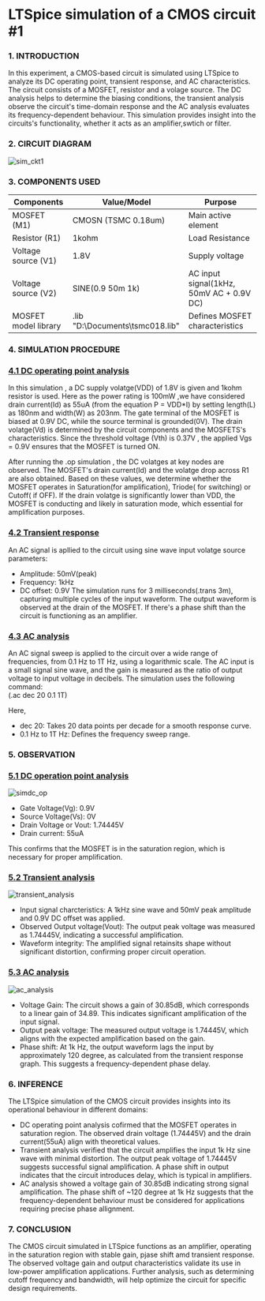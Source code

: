 # LTSpice simulation of a CMOS circuit #1
### 1. INTRODUCTION
 In this experiment, a CMOS-based circuit is simulated using LTSpice to analyze its DC operating point, transient response, and AC characteristics. The circuit consists of a MOSFET, resistor and a volage source. The DC analysis helps to determine the biasing conditions, the transient analysis observe the circuit's time-domain response and the AC analysis evaluates its frequency-dependent behaviour. This simulation provides insight into the circuits's functionality, whether it acts as an amplifier,swtich or filter.    

 ### 2. CIRCUIT DIAGRAM
 ![sim_ckt1](https://github.com/user-attachments/assets/73aa5b78-3681-47bb-9081-1c72c7b12502)    
 
 ### 3. COMPONENTS USED
 | Components | Value/Model | Purpose |
 |------------|-------------|---------|
 |MOSFET (M1) | CMOSN (TSMC 0.18um) | Main active element |
 | Resistor (R1) | 1kohm | Load Resistance |
 | Voltage source (V1) | 1.8V | Supply voltage |
 | Voltage source (V2) | SINE(0.9 50m 1k) | AC input signal(1kHz, 50mV AC + 0.9V DC) |
 | MOSFET model library | .lib "D:\Documents\tsmc018.lib" | Defines MOSFET characteristics |    

 ### 4. SIMULATION PROCEDURE
 ### <ins>4.1 DC operating point analysis</ins>
 In this simulation , a DC supply volatge(VDD) of 1.8V is given and 1kohm resistor is used. Here as the power rating is 100mW ,we have considered drain current(Id) as 55uA (from the equation P = VDD*I) by setting length(L) as 180nm and width(W) as 203nm. The gate terminal of the MOSFET is biased at 0.9V DC, while the source terminal is grounded(0V). The drain volatge(Vd) is determined by the circuit components and the MOSFETS's characteristics. Since the threshold voltage (Vth) is 0.37V , the applied Vgs = 0.9V ensures that the MOSFET is turned ON.               
 
 After running the .op simulation , the DC volatges at key nodes are observed. The MOSFET's drain current(Id) and the volatge drop across R1 are also obtained. Based on these values, we determine whether the MOSFET operates in Saturation(for amplification), Triode( for switching) or Cutoff( if OFF). If the drain volatge is significantly lower than VDD, the MOSFET is conducting and likely in saturation mode, which essential for amplification purposes.

 ### <ins>4.2 Transient response</ins> 
 An AC signal is apllied to the circuit using sine wave input volatge source parameters:   
 
 - Amplitude: 50mV(peak)
 - Frequency: 1kHz
 - DC offset: 0.9V
The simulation runs for 3 milliseconds(.trans 3m), capturing multiple cycles of the input waveform. The output waveform is observed at the drain of the MOSFET. If there's a phase shift than the circuit is functioning as an amplifier.

### <ins>4.3 AC analysis</ins>
An AC signal sweep is applied to the circuit over a wide range of frequencies, from 0.1 Hz to 1T Hz, using a logarithmic scale. The AC input is a small signal sine wave, and the gain is measured as the ratio of output voltage to input voltage in decibels. The simulation uses the following command:    
(.ac dec 20 0.1 1T)  

Here,
- dec 20: Takes 20 data points per decade for a smooth response curve.
- 0.1 Hz to 1T Hz: Defines the frequency sweep range.

### 5. OBSERVATION
### <ins>5.1 DC operation point analysis</ins>    
![simdc_op](https://github.com/user-attachments/assets/dbb5e6d9-492b-4f27-b6a0-66575ea7bcc6)   
- Gate Voltage(Vg): 0.9V
- Source Voltage(Vs): 0V
- Drain Voltage or Vout: 1.74445V
- Drain current: 55uA
  
This confirms that the MOSFET is in the saturation region, which is necessary for proper amplification.

### <ins>5.2 Transient analysis</ins>
![transient_analysis](https://github.com/user-attachments/assets/593131db-addb-4908-b0e1-acb3bb5df2d7)    
- Input signal charcteristics: A 1kHz sine wave and 50mV peak amplitude and 0.9V DC offset was applied.
- Observed Output voltage(Vout): The output peak voltage was measured as 1.74445V, indicating a successful amplification.
- Waveform integrity: The amplified signal retainsits shape without significant distortion, confirming proper circuit operation.

### <ins>5.3 AC analysis</ins>       
![ac_analysis](https://github.com/user-attachments/assets/abca7e64-b1b7-433d-bfde-f3e8f029c4ba)
- Voltage Gain: The circuit shows a gain of 30.85dB, which corresponds to a linear gain of 34.89. This indicates significant amplification of the input signal.
- Output peak voltage: The measured output voltage is 1.74445V, which aligns with the expected amplification based on the gain.
- Phase shift: At 1k Hz, the output waveform lags the input by approximately 120 degree, as calculated from the transient response graph. This suggests a frequency-dependent phase delay.

### 6. INFERENCE 
The LTSpice simulation of the CMOS circuit provides insights into its operational behaviour in different domains:    
- DC operating point analysis cofirmed that the MOSFET operates in saturation region. The observed drain voltage (1.74445V) and the drain current(55uA) align with theoretical values.
- Transient analysis verified that the circuit amplifies the input 1k Hz sine wave with minimal distortion. The output peak voltage of 1.74445V suggests successful signal amplification. A phase shift in output indicates that the circuit introduces delay, which is typical in amplifiers.
- AC analysis showed a voltage gain of 30.85dB indicating strong signal amplification. The phase shift of ~120 degree at 1k Hz suggests that the frequency-dependent behaviour must be considered for applications requiring precise phase allignment.

### 7. CONCLUSION
The CMOS circuit simulated in LTSpice functions as an amplifier, operating in the saturation region with stable gain, pjase shift amd transient response. The observed voltage gain and output characteristics validate its use in low-power amplification applications. Further analysis, such as determining cutoff frequency and bandwidth, will help optimize the circuit for specific design requirements.





 

 
